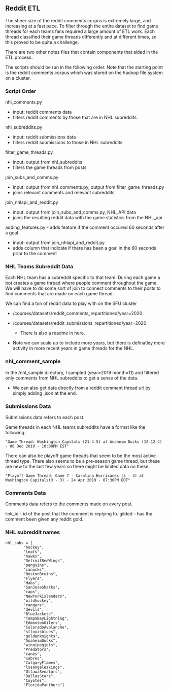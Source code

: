 ## Reddit ETL

The sheer size of the reddit comments corpus is extremely large, and increasing at a fast pace. To filter through the entire dataset to find game threads for each teams fans required a large amount of ETL work. Each thread classified their game threads differently and at different times, so this proved to be quite a challenge. 

There are two other notes files that contain components that aided in the ETL process.

The scripts should be run in the following order. Note that the starting point is the reddit comments corpus which was stored on the hadoop file system on a cluster.

### Script Order

nhl_comments.py 
- input: reddit comments data
- filters reddit comments by those that are in NHL subreddits

nhl_subreddits.py 
- input: reddit submissions data
- filters reddit submissions to those in NHL subreddits

filter_game_threads.py 
- input: output from nhl_subreddits
- filters the game threads from posts

join_subs_and_comms.py
- input: output from nhl_comments.py, output from filter_game_threads.py
- joins relevant comments and relevant subreddits

join_nhlapi_and_reddit.py
- input: output from join_subs_and_comms.py, NHL_API data
- joins the resulting reddit data with the game statistics from the NHL_api

adding_features.py - adds feature if the comment occured 60 seconds after a goal
- input: output from join_nhlapi_and_reddit.py
- adds column that indicate if there has been a goal in the 60 seconds prior to the comment


### NHL Teams Subreddit Data

Each NHL team has a subreddit specific to that team. During each game a bot creates a game thread where people comment throughout the game. We will have to do some sort of join to connect comments to their posts to find comments that are made on each game thread.

We can find a ton of reddit data to play with on the SFU cluster

- /courses/datasets/reddit_comments_repartitioned/year=2020
- /courses/datasets/reddit_submissions_repartitioned/year=2020
    - There is also a readme in here.

- Note we can scale up to include more years, but there is definatley more activity in more recent years in game threads for the NHL.

### nhl_comment_sample

In the /nhl_sample directory, I sampled (year=2019 month=11) and filtered only comments from NHL subreddits to get a sense of the data.

- We can also get data directly from a reddit comment thread url by simply adding .json at the end.

### Submissions Data

Submissions data refers to each post.

Game threads in each NHL teams subreddits have a format like the following.

    "Game Thread: Washington Capitals (21-4-5) at Anaheim Ducks (12-12-4) - 06 Dec 2019 - 10:00PM EST"

There can also be playoff game threads that seem to be the most active thread type. There also seems to be a pre-season game thread, but these are new to the last few years so there might be limited data on these.

    "Playoff Game Thread: Game 7 - Carolina Hurricanes (3 - 3) at Washington Capitals(3 - 3) - 24 Apr 2019 - 07:30PM EDT"

### Comments Data

Comments data refers to the comments made on every post.

link_id - id of the post that the comment is replying to.
gilded - has the comment been given any reddit gold.

### NHL subreddit names

    nhl_subs = [
            "hockey",
            "leafs",
            "hawks",
            "DetroitRedWings",
            "penguins",
            "canucks",
            "BostonBruins",
            "Flyers",
            "Habs",
            "SanJoseSharks",
            "caps",
            "NewYorkIslanders",
            "wildhockey",
            "rangers",
            "devils",
            "BlueJackets",
            "TampaBayLightning",
            "EdmontonOilers",
            "ColoradoAvalanche",
            "stlouisblues",
            "goldenknights",
            "AnaheimDucks",
            "winnipegjets",
            "Predators",
            "canes",
            "sabres",
            "CalgaryFlames",
            "losangeleskings",
            "OttawaSenators",
            "DallasStars",
            "Coyotes",
            "FloridaPanthers"]

